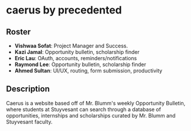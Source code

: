 # caerus by precedented

## Roster

- **Vishwaa Sofat**: Project Manager and Success.
- **Kazi Jamal**: Opportunity bulletin, scholarship finder
- **Eric Lau**: OAuth, accounts, reminders/notifications
- **Raymond Lee**: Opportunity bulletin, scholarship finder
- **Ahmed Sultan**: UI/UX, routing, form submission, productivity

## Description

Caerus is a website based off of Mr. Blumm's weekly Opportunity Bulletin, where students at Stuyvesant can search through a database of opportunities, internships and scholarships curated by Mr. Blumm and Stuyvesant faculty.
